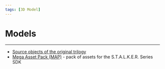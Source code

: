 ```yaml
---
tags: [3D Model]
---
```


# Models

___

- [Source objects of the original trilogy](https://rutracker.org/forum/viewtopic.php?t=4008371)
- [Mega Asset Pack (MAP)](https://www.moddb.com/mods/mega-asset-pack-map) - pack of assets for the S.T.A.L.K.E.R. Series SDK
